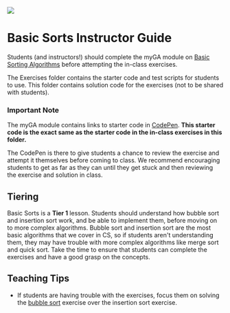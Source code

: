 ![](https://ga-dash.s3.amazonaws.com/production/assets/logo-9f88ae6c9c3871690e33280fcf557f33.png)

# Basic Sorts Instructor Guide

Students (and instructors!) should complete the myGA module on [Basic Sorting Algorithms](https://my.generalassemb.ly/activities/778?from=dashboard&assignmentUuid=4cdfc361-13c8-48ec-9e6f-8ac374151e7f) before attempting the in-class exercises.

The Exercises folder contains the starter code and test scripts for students to use. This folder contains solution code for the exercises (not to be shared with students).

### Important Note
The myGA module contains links to starter code in [CodePen](https://codepen.io/GAmarketing/pen/xMeqaN). **This starter code is the exact same as the starter code in the in-class exercises in this folder.** 

The CodePen is there to give students a chance to review the exercise and attempt it themselves before coming to class. We recommend encouraging students to get as far as they can until they get stuck and then reviewing the exercise and solution in class.

## Tiering
Basic Sorts is a **Tier 1** lesson. Students should understand how bubble sort and insertion sort work, and be able to implement them, before moving on to more complex algorithms. Bubble sort and insertion sort are the most basic algorithms that we cover in CS, so if students aren't understanding them, they may have trouble with more complex algorithms like merge sort and quick sort. Take the time to ensure that students can complete the exercises and have a good grasp on the concepts.

## Teaching Tips
* If students are having trouble with the exercises, focus them on solving the [bubble sort](https://git.generalassemb.ly/software-engineering-immersive/SEI-Course-Materials/blob/master/6_computer-science-materials/algorithms/basic-sorts/exercises/BubbleSort.js) exercise over the insertion sort exercise.
